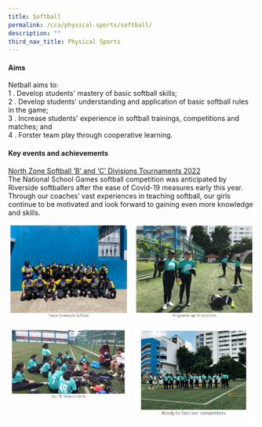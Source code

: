 ```yaml
---
title: Softball
permalink: /cca/physical-sports/softball/
description: ""
third_nav_title: Physical Sports
---
```

#### Aims

Netball aims to:  <br>
1 \.  Develop students' mastery of basic softball skills;<br>
2 \.  Develop students' understanding and application of basic softball rules in the game;<br>
3 \.  Increase students' experience in softball trainings, competitions and matches; and<br>
4 \.  Forster team play through cooperative learning.

#### Key events and achievements

<u>North Zone Softball ‘B’ and ‘C’ Divisions Tournaments 2022</u><br>
The National School Games softball competition was anticipated by Riverside softballers after the ease of Covid-19 measures early this year. Through our coaches’ vast experiences in teaching softball, our girls continue to be motivated and look forward to gaining even more knowledge and skills.

<img src="/images/soft1.jpg" style="width:49%" align=left>
<img src="/images/soft2.jpg" style="width:49%" align=right>
<br clear="left"><br>

<img src="/images/soft3.jpg" style="width:49%" align=left>
<img src="/images/soft4.jpg" style="width:49%" align=right>
<br clear="left"><br>